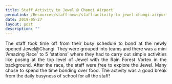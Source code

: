 ```yaml
---
title: Staff Activity to Jewel @ Changi Airport
permalink: /Resources/staff-news/staff-activity-to-jewel-changi-airport/
date: 2019-05-27
layout: post
description: ""
---
```

<p style="text-align: justify;"> The staff took time off from their busy schedule to bond at the newly opened Jewel@Changi. They were grouped into teams and there was a mini ‘Amazing Race’ to 5 ‘stations’ where they had to carry out simple activities like posing at the top level of Jewel with the Rain Forest Vortex in the background. After the race, the staff were free to explore the Jewel. Many chose to spend the time bonding over food. The activity was a good break from the daily busyness of school for all the staff!</p>